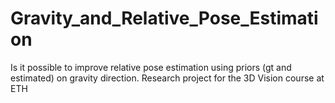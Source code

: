 # Gravity_and_Relative_Pose_Estimation
Is it possible to improve relative pose estimation using priors (gt and estimated) on gravity direction. Research project for the 3D Vision course at ETH
